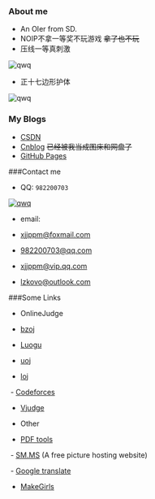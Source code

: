 ### About me
- An OIer from SD.
- NOIP不拿一等奖不玩游戏 ~~拿了也不玩~~
- 压线一等真刺激

![qwq](http://images.cnblogs.com/cnblogs_com/NuclearSubmarines/1013327/o_QWQ.gif)

- 正十七边形护体

![qwq](http://images.cnblogs.com/cnblogs_com/NuclearSubmarines/1098093/o_17.png)

### My Blogs
- [CSDN](http://blog.csdn.net/nuclearsubmarines/)
- [Cnblog](http://www.cnblogs.com/NuclearSubmarines/) ~~已经被我当成图床和网盘了~~ 
- [GitHub Pages](https://zzlzk.github.io/)

###Contact me
 
- QQ: `982200703`

<a target="_blank" href="http://wpa.qq.com/msgrd?v=3&uin=982200703&site=qq&menu=yes"><img border="0" src="http://wpa.qq.com/pa?p=2:982200703:51" alt="qwq" title="qwq"/></a>
 
- email:
 
 - xjjppm@foxmail.com
 
 - 982200703@qq.com
 
 - xjjppm@vip.qq.com
 
 - lzkovo@outlook.com
 
 ###Some Links
 
 - OnlineJudge
 
  - [bzoj](http://www.lydsy.com/JudgeOnline/problemset.php/)
 
  - [Luogu](http://www.luogu.org/)
 
  - [uoj](http://uoj.ac/)
  
  - [loj](http://loj.ac/)
  
  - [Codeforces](http://codeforces.com/)
  
  - [Vjudge](http://vjudge.net/)
 
 - Other
 
  - [PDF tools](https://pdfcandy.com/)
  
  - [SM.MS](http://sm.ms) (A free picture hosting website)
  
  - [Google translate](https://translate.google.cn/)
  
  - [MakeGirls](http://make.girls.moe/#/)
